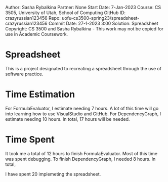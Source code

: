 Author: Sasha Rybalkina 
Partner: None 
Start Date: 7-Jan-2023 
Course: CS 3505, University of Utah, School of Computing 
GitHub ID: crazyrussian123456 
Repo: uofu-cs3500-spring23/spreadsheet-crazyrussian123456 
Commit Date: 27-1-2023 3:00 
Solution: Spreadsheet 
Copyright: CS 3500 and Sasha Rybalkina - This work may not be copied for use in Academic Coursework.
# Spreadsheet
This is a project designated to recreating a spreadsheet through the use of
software practice.
# Time Estimation
For FormulaEvaluator, I estimate needing 7 hours. A lot of this time will go
into learning how to use VisualStudio and GitHub. For DependencyGraph, I
estimate needing 10 hours. In total, 17 hours will be needed.
# Time Spent
It took me a total of 12 hours to finish FormulaEvaluator. Most of this time
was spent debugging. To finish DependencyGraph, I needed 8 hours. In total,

I have spent 20 implemeting the spreadsheet.
